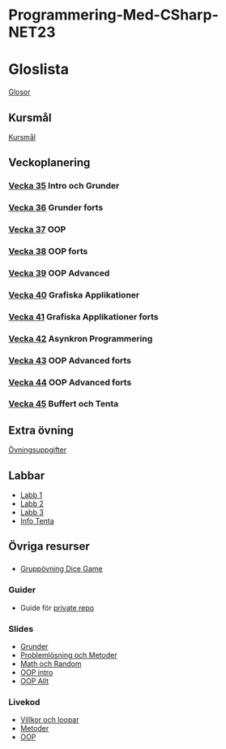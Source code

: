 # Programmering-Med-CSharp-NET23

# Gloslista
[Glosor](./assets/glossary.md)

## Kursmål
[Kursmål](./assets/Kursmål.md)

## Veckoplanering

### [Vecka 35](./assets/V35.md) Intro och Grunder

### [Vecka 36](./assets/V36.md) Grunder forts

### [Vecka 37](./assets/V37.md) OOP

### [Vecka 38](./assets/V38.md) OOP forts

### [Vecka 39](./assets/V39.md) OOP Advanced
### [Vecka 40](./assets/V40.md) Grafiska Applikationer

### [Vecka 41](./assets/V41.md) Grafiska Applikationer forts

### [Vecka 42](./assets/V42.md) Asynkron Programmering

### [Vecka 43](./assets/V43.md) OOP Advanced forts

### [Vecka 44](./assets/V44.md) OOP Advanced forts

### [Vecka 45](./assets/V45.md) Buffert och Tenta

## Extra övning
[Övningsuppgifter](./assets/%C3%B6vningar.md)

## Labbar
* [Labb 1](./assets/Labb%201.md)
* [Labb 2](./assets/Labb2.md)
* [Labb 3](./assets/Labb%203.md)
* [Info Tenta](./assets/InfoTenta.md)

## Övriga resurser
###
* [Gruppövning Dice Game](https://github.com/niklas-hjelm/DiceGame)
### Guider
* Guide för [private repo](https://github.com/niklas-hjelm/Programmering-med-C-Sharp-NET22/blob/master/assets/SetupPrivateRep.md)

### Slides
* [Grunder](./assets/slides/Presentation%20Grunder.pdf)
* [Problemlösning och Metoder](./assets/slides/Presentation%20Grunder.pdf)
* [Math och Random](./assets/slides/MathOchRandom.pdf)
* [OOP intro](./assets/slides/OOP%20Intro.pdf)
* [OOP Allt](./assets/slides/OOPAllt.pdf)
### Livekod

* [Villkor och loopar](https://github.com/niklas-hjelm/LiveVilkorOchLoopar2023)
* [Metoder](https://github.com/niklas-hjelm/LivekodMetoder)
* [OOP](https://github.com/niklas-hjelm/PokeGame)
